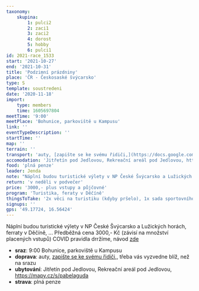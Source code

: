 ```yaml
---
taxonomy:
    skupina:
        1: pulci2
        2: zaci1
        3: zaci2
        4: dorost
        5: hobby
        6: pulci1
id: 2021-race_1533
start: '2021-10-27'
end: '2021-10-31'
title: 'Podzimní prázdniny'
place: 'ČR - Českosaské švýcarsko'
type: S
template: soustredeni
date: '2020-11-18'
import:
    type: members
    time: 1605697804
meetTime: '9:00'
meetPlace: 'Bohunice, parkoviště u Kampusu'
link: ''
eventTypeDescription: ''
startTime: ''
map: ''
terrain: ''
transport: 'auty, [zapište se ke svému řidiči,](https://docs.google.com/spreadsheets/d/1W9S6pKS_s_MA_NzcA01Q2oIXY2CfCOg2GTk9b0oH5tI/edit?), třeba vás vyzvedne blíž, než na srazu'
accomodation: 'Jitřetín pod Jedlovou, Rekreační areál pod Jedlovou, https://mapy.cz/s/pabelaguda'
food: 'plná penze'
leader: Jenda
note: "Náplní budou turistické výlety v NP České Švýcarsko a Lužických horách, ferraty v Děčíně, ...\r\nPředběžná cena 3000,- Kč (závisí na množství placených vstupů)\r\nCOVID pravidla drržíme, návod [zde](https://koronavirus.mzcr.cz/wp-content/uploads/2021/09/opatreni_01092021.png)"
return: 'v neděli v podvečer'
price: '3000,- plus vstupy a půjčovné'
program: 'Turistika, feraty v Děčíně'
thingsToTake: '2x věci na turistiku (kdyby pršelo), 1x sada sportovního oblečení na feraty, která se dá zašpinit.'
signups: ''
gps: '49.17724, 16.56424'
---
```


Náplní budou turistické výlety v NP České Švýcarsko a Lužických horách, ferraty v Děčíně, ...
Předběžná cena 3000,- Kč (závisí na množství placených vstupů)
COVID pravidla drržíme, návod [zde](https://koronavirus.mzcr.cz/wp-content/uploads/2021/09/opatreni_01092021.png)
* **sraz**: 9:00 Bohunice, parkoviště u Kampusu
* **doprava**: auty, [zapište se ke svému řidiči,](https://docs.google.com/spreadsheets/d/1W9S6pKS_s_MA_NzcA01Q2oIXY2CfCOg2GTk9b0oH5tI/edit?), třeba vás vyzvedne blíž, než na srazu
* **ubytování**: Jitřetín pod Jedlovou, Rekreační areál pod Jedlovou, https://mapy.cz/s/pabelaguda
* **strava**: plná penze
